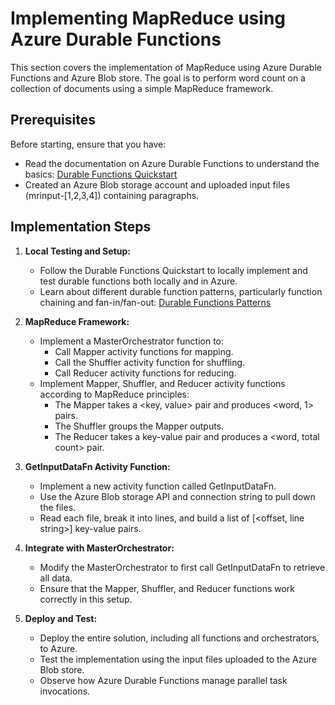# Implementing MapReduce using Azure Durable Functions

This section covers the implementation of MapReduce using Azure Durable Functions and Azure Blob store. The goal is to perform word count on a collection of documents using a simple MapReduce framework.

## Prerequisites

Before starting, ensure that you have:

- Read the documentation on Azure Durable Functions to understand the basics: [Durable Functions Quickstart](https://learn.microsoft.com/en-us/azure/azure-functions/durable/quickstart-python-vscode?tabs=windows)
- Created an Azure Blob storage account and uploaded input files (mrinput-[1,2,3,4]) containing paragraphs.

## Implementation Steps

1. **Local Testing and Setup:**
   - Follow the Durable Functions Quickstart to locally implement and test durable functions both locally and in Azure.
   - Learn about different durable function patterns, particularly function chaining and fan-in/fan-out: [Durable Functions Patterns](https://learn.microsoft.com/en-us/azure/azure-functions/durable/durable-functions-sequence?tabs=python)

2. **MapReduce Framework:**
   - Implement a MasterOrchestrator function to:
     - Call Mapper activity functions for mapping.
     - Call the Shuffler activity function for shuffling.
     - Call Reducer activity functions for reducing.
   - Implement Mapper, Shuffler, and Reducer activity functions according to MapReduce principles:
     - The Mapper takes a <key, value> pair and produces <word, 1> pairs.
     - The Shuffler groups the Mapper outputs.
     - The Reducer takes a key-value pair and produces a <word, total count> pair.

3. **GetInputDataFn Activity Function:**
   - Implement a new activity function called GetInputDataFn.
   - Use the Azure Blob storage API and connection string to pull down the files.
   - Read each file, break it into lines, and build a list of [<offset, line string>] key-value pairs.

4. **Integrate with MasterOrchestrator:**
   - Modify the MasterOrchestrator to first call GetInputDataFn to retrieve all data.
   - Ensure that the Mapper, Shuffler, and Reducer functions work correctly in this setup.

5. **Deploy and Test:**
   - Deploy the entire solution, including all functions and orchestrators, to Azure.
   - Test the implementation using the input files uploaded to the Azure Blob store.
   - Observe how Azure Durable Functions manage parallel task invocations.
